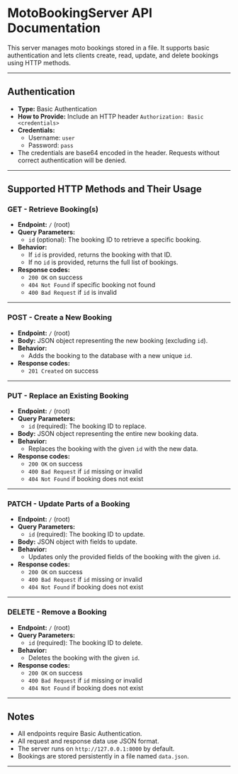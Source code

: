# MotoBookingServer API Documentation

This server manages moto bookings stored in a file. It supports basic authentication and lets clients create, read, update, and delete bookings using HTTP methods.

---

## Authentication

- **Type:** Basic Authentication  
- **How to Provide:** Include an HTTP header `Authorization: Basic <credentials>`  
- **Credentials:**  
  - Username: `user`  
  - Password: `pass`  
- The credentials are base64 encoded in the header. Requests without correct authentication will be denied.

---

## Supported HTTP Methods and Their Usage

### GET - Retrieve Booking(s)

- **Endpoint:** `/` (root)  
- **Query Parameters:**
  - `id` (optional): The booking ID to retrieve a specific booking.  
- **Behavior:**
  - If `id` is provided, returns the booking with that ID.  
  - If no `id` is provided, returns the full list of bookings.  
- **Response codes:**
  - `200 OK` on success  
  - `404 Not Found` if specific booking not found  
  - `400 Bad Request` if `id` is invalid  

---

### POST - Create a New Booking

- **Endpoint:** `/` (root)  
- **Body:** JSON object representing the new booking (excluding `id`).  
- **Behavior:**  
  - Adds the booking to the database with a new unique `id`.  
- **Response codes:**
  - `201 Created` on success  

---

### PUT - Replace an Existing Booking

- **Endpoint:** `/` (root)  
- **Query Parameters:**  
  - `id` (required): The booking ID to replace.  
- **Body:** JSON object representing the entire new booking data.  
- **Behavior:**  
  - Replaces the booking with the given `id` with the new data.  
- **Response codes:**
  - `200 OK` on success  
  - `400 Bad Request` if `id` missing or invalid  
  - `404 Not Found` if booking does not exist  

---

### PATCH - Update Parts of a Booking

- **Endpoint:** `/` (root)  
- **Query Parameters:**  
  - `id` (required): The booking ID to update.  
- **Body:** JSON object with fields to update.  
- **Behavior:**  
  - Updates only the provided fields of the booking with the given `id`.  
- **Response codes:**
  - `200 OK` on success  
  - `400 Bad Request` if `id` missing or invalid  
  - `404 Not Found` if booking does not exist  

---

### DELETE - Remove a Booking

- **Endpoint:** `/` (root)  
- **Query Parameters:**  
  - `id` (required): The booking ID to delete.  
- **Behavior:**
  - Deletes the booking with the given `id`.  
- **Response codes:**
  - `200 OK` on success  
  - `400 Bad Request` if `id` missing or invalid  
  - `404 Not Found` if booking does not exist  

---

## Notes

- All endpoints require Basic Authentication.  
- All request and response data use JSON format.  
- The server runs on `http://127.0.0.1:8000` by default.  
- Bookings are stored persistently in a file named `data.json`.  

---
